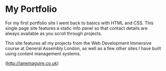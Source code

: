 # My Portfolio

For my first portfolio site I went back to basics with HTML and CSS. This single page site features a static info panel so that contact details are always available as you scroll through projects.

This site features all my projects from the Web Development Immersive course at General Assembly London, as well as a few other sites I have built using content management systems.

(http://janemaguire.co.uk)
